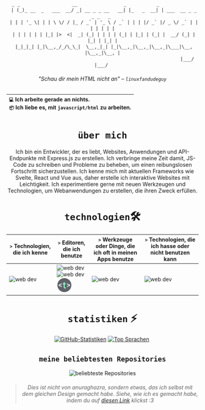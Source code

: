 <div align="center">

```brainfuck
  _ _                   __                 _           _                        
 | (_)_ __  _   ___  __/ _| __ _ _ __   __| |_   _  __| | ___  __ _ _   _ _   _ 
 | | | '_ \| | | \ \/ / |_ / _` | '_ \ / _` | | | |/ _` |/ _ \/ _` | | | | | | |
 | | | | | | |_| |>  <|  _| (_| | | | | (_| | |_| | (_| |  __/ (_| | |_| | |_| |
 |_|_|_| |_|\__,_/_/\_\_|  \__,_|_| |_|\__,_|\__,_|\__,_|\___|\__, |\__,_|\__, |
                                                              |___/       |___/ 
```
###### "Schau dir mein HTML nicht an" – `linuxfandudeguy`

  | `💻`  Ich arbeite gerade an **nichts**.<br/>`📦`  Ich liebe es, mit `javascript/html` zu arbeiten.</br> |
  |:---|

# `über mich` 

Ich bin ein Entwickler, der es liebt, Websites, Anwendungen und API-Endpunkte mit Express.js zu erstellen. Ich verbringe meine Zeit damit, JS-Code zu schreiben und Probleme zu beheben, um einen reibungslosen Fortschritt sicherzustellen. Ich kenne mich mit aktuellen Frameworks wie Svelte, React und Vue aus, daher erstelle ich interaktive Websites mit Leichtigkeit. Ich experimentiere gerne mit neuen Werkzeugen und Technologien, um Webanwendungen zu erstellen, die ihren Zweck erfüllen.

# `technologien`🛠
| `>` Technologien, die ich kenne | `>` Editoren, die ich benutze | `>` Werkzeuge oder Dinge, die ich oft in meinen Apps benutze | `>` Technologien, die ich hasse oder nicht benutzen kann | 
|---------------------|---------------|----------------------------------------|----------------------------------|
| <img src="https://skillicons.dev/icons?i=html,js,react,vue,svelte,css,nodejs,python,rust" alt="web dev" height="40"/> | <img src="https://skillicons.dev/icons?i=sublime,vscode" alt="web dev" height="40"/><img src="https://upload.wikimedia.org/wikipedia/commons/thumb/8/8a/Gnu-nano.svg/1024px-Gnu-nano.svg.png" alt="web dev" height="40"/><img src="/assets/images/unnamed.png" alt="web dev" height="40"/> | <img src="https://skillicons.dev/icons?i=tailwind,npm,git,github,bootstrap,vercel,debian,express,obsidian" alt="web dev" height="40"/> | <img src="https://skillicons.dev/icons?i=electron,firebase,php,tauri" alt="web dev" height="40"/> |

# `statistiken` ⚡
  
  <a href="#">![GitHub-Statistiken](https://github-readme-stats.vercel.app/api?username=linuxfandudeguy&theme=blueberry&count_private=true&hide_border=true&line_height=20)</a>
  <a href="#">![Top Sprachen](https://github-readme-stats.vercel.app/api/top-langs/?username=linuxfandudeguy&layout=compact&theme=blueberry&count_private=true&hide_border=true)</a>
  <img src="https://komarev.com/ghpvc/?username=linuxfandudeguy&style=for-the-badge&color=orange" alt=""/>

## `meine beliebtesten Repositories`

  <img src="https://popularrepostats.vercel.app/popular-repos?username=linuxfandudeguy" alt="beliebteste Repositories"/>
 
                                              
> ###### Dies ist nicht von anuraghazra, sondern etwas, das ich selbst mit dem gleichen Design gemacht habe. Siehe, wie ich es gemacht habe, indem du auf [diesen Link](https://github.com/linuxfandudeguy/top-repo-readme-stats/blob/master/README.md) klickst :3

